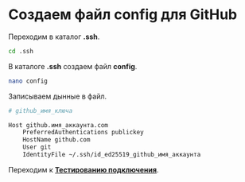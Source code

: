 # Создаем файл config для GitHub

Переходим в каталог **.ssh**.

```bash
cd .ssh
```

В каталоге **.ssh** создаем файл **config**.

```bash
nano config
```

Записываем дынные в файл.

```bash
# github_имя_ключа

Host github.имя_аккаунта.com
    PreferredAuthentications publickey
    HostName github.com
    User git
    IdentityFile ~/.ssh/id_ed25519_github_имя_аккаунта
```

Переходим к **[Тестированию подключения](https://gitlab.com/vladimir_kondaurov/setings/-/blob/main/git/github/ssh_keys.md?ref_type=heads)**.
